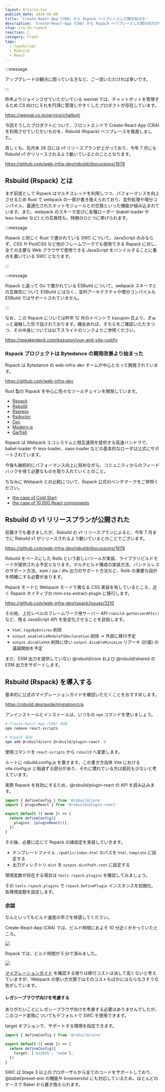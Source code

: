 ```yaml
---
layout: Article.tsx
publish_date: 2024-03-08
title: 'Create-React-App (CRA) から Rspack へリプレースした際の気付き'
description: 'Create-React-App (CRA) から Rspack へリプレースした際の気付きを簡単に書かせていただきました。'
slug: cra-to-rspack
reaction: 🚚
category: Front
tags:
  - TypeScript
  - Rsbuild
  - React
---
```


:::message

アップグレードの観点に困っている方など、ご一読いただければ幸いです。

:::

昨年よりジョインさせていただいている wevnal では、チャットボットを管理するため CS 向けにそれを円滑に管理しやすくしたプロダクトが存在しています。

https://wevnal.co.jp/service/chatbot/

今回そうしたプロダクトについて、フロントエンドで Create-React-App (CRA) を利用させていただいものを、Rsbuild (Rspack) へリプレースを推進しました。

奇しくも、先月末 28 日には v1 リリースプランが上がっており、今年 7 月にも Rsbuild v1 がリリースされるよう動いているとのこととなります。

https://github.com/web-infra-dev/rsbuild/discussions/1678

## Rsbuild (Rspack) とは

まず前提として Rspack はマルチスレッドを利用しつつ、パフォーマンスを向上させるため Rust で webpack の一部が書き換えられており、並列処理や増分コンパイル、最適化されたホットモジュールとの交換といった機能が組み込まれています。また、webpack のスキーマ並びに各種ローダー (babel-loader や less-loader など) との互換性も、特徴のひとつに挙げられます。

:::message

Rspack と同じく Rust で書かれている SWC について。JavaScript のみならず、CSS や PostCSS など他のフレームワークでも使用できる Rspack に対し、全ての主要な Web ブラウザで使用できる JavaScript をバンドルすることに重点を置いている SWC となります。

:::

:::message

Rspack と違って Go で書かれている ESBuild について。webpack スキーマとの互換性について ESBuild にはなく、並列アーキテクチャや増分コンパイルも ESBuild ではサポートされていません。

:::


なお、この Rspack については昨年 12 月のイベントで kazupon 氏より、ぎゅっと凝縮した形で話されております。機会あれば、そちらをご確認いただきつつ、その中身については以下スライドのリンクよりご参照ください。

https://speakerdeck.com/kazupon/vue-and-vite-rustify

### Rspack プロジェクトは Bytedance の開発改善より始まった

Rspack は Bytedance の web-infra-dev チームが中心となって開発されています。

https://github.com/web-infra-dev

Rust 製の Rspack を中心に色々なツールチェインを開発しています。

- [Rspack](https://github.com/web-infra-dev/rspack)
- [Rsbuild](https://github.com/web-infra-dev/rsbuild)
- [Rspress](https://github.com/web-infra-dev/rspress)
- [Rsdoctor](https://github.com/web-infra-dev/rsdoctor)
- [Oxc](https://github.com/web-infra-dev/oxc)
- [Modern.js](https://github.com/web-infra-dev/modern.js)
- [Garfish](https://github.com/web-infra-dev/garfish)

Rspack は Webpack エコシステムと相互運用を提供する高速バンドラで、babel-loader や less-loader、sass-loader などの基本的なローダは公式にサポートされています。

今後も継続的にパフォーマンス向上に努めながら、コミュニティからのフィードバックを得て必要なものを取り入れていくとのこと。

ちなみに Webpack との比較について、Rspack 公式のベンチマークをご参照ください。

- [the case of Cold Start](https://www.rspack.dev/misc/benchmark.html#data)
- [the case of 10,000 React components](https://www.rspack.dev/misc/benchmark.html#data-1)

## Rsbuild の v1 リリースプランが公開された

前置きでも書きましたが、Rsbuild の v1 リリースプランによると、今年 7 月までに Rsbuild v1 がリリースされるよう動いているとのことでございます。

https://github.com/web-infra-dev/rsbuild/discussions/1678

Rsbuild をベースにした Rslib という新しいツールが実装、ライブラリビルドモードが提供される予定となります。マルチビルド構成の実装方法、バンドルレスのサポート方法、esm / cjs / dts 出力のサポート方法など、Rslib の重要な設計を明確にする必要があります。

Rspack モードと Webpack モードで異なる CSS 実装を有しているところ、近く Rspack ネイティブの mini-css-extract-plugin に移行します。

https://github.com/web-infra-dev/rspack/issues/3210

その他、上位レベルのフレームワーク用サーバー API `rsbuild.getServerAPIs()` など、残る JavaScript API を安定化させることを目指します。

- `html.tagsByEntires` 削除
- `output.enableCssModuleTSDeclaration` 削除 -> 外部に移行予定
- `output.disableXXX` 削除に伴い `output.disableMinimize` リアーキ (計画) の議論開始を予定

まだ、ESM 出力を提供していない @rsbuild/core および @rsbuild/shared の ESM 出力をサポートします。

## Rsbuild (Rspack) を導入する

基本的に公式のマイグレーションガイドを確認いただくことをおすすめします。

https://rsbuild.dev/guide/migration/cra

アンインストールとインストールは、いつもの `npm` コマンドを使いましょう。

```bash
# Create-React-App (CRA) 削除
npm remove react-scripts

# Rspack 追加
npm add @rsbuild/core @rsbuild/plugin-react -D
```

使用コマンドを `react-scripts` から `rsbuild` へ変更します。

ルートに rsbuild.config.js を置きます。この書き方自体 Vite における vite.config.js と相通ずる部分があり、それに慣れている方は抵抗も少ないと考えています。

実際 Rspack を有効にするため、@rsbuild/plugin-react の API を読み込みます。

```ts
import { defineConfig } from '@rsbuild/core'
import { pluginReact } from '@rsbuild/plugin-react'

export default ({ mode }) => {
  return defineConfig({
    plugins: [pluginReact()],
  })
}
```

その後、必要に応じて Rspack の諸設定を実装していきます。

- テンプレートファイル `./public/index.html` のパスを `html.template` に設定する
- 出力ディレクトリ `dist` を `output.distPath.root` に設定する

環境変数が存在する場合は `tools.rspack.plugins` を確認してみましょう。

その `tools.rspack.plugins` で `rspack.DefinePlugin` インスタンスを初期化、各環境変数を設定します。

### 余談

なんといってもビルド速度の早さを体感してください。

Create-React-App (CRA) では、ビルド時間におよそ 10 分近くかかっていたところ。

![](https://i.imgur.com/SM6PSgK.png)

Rspack では、ビルド時間が 5 分で済みました。

![](https://i.imgur.com/kGLmTbb.png)

[マイグレーションガイド](https://rsbuild.dev/guide/migration/cra) を確認する限りは移行コストは決して高くないと考えていますが、Webpack の使い方次第ではそのコストもばかにはならなさそうな気がしています。

#### レガシーブラウザ向けを考慮する

ありがたいことにレガシーブラウザ向けを考慮する必要はありませんでしたが、このコード変換についてもデフォルトで SWC を使用できます。

target オプションで、サポートする環境を指定できます。

```ts
import { defineConfig } from '@rsbuild/core'

export default ({ mode }) => {
  return defineConfig({
    target: ['es2015', 'node'],
  })
}
```

SWC は Stage 3 以上のプロポーザルから全てのコードをサポートしており、@babel/preset-env の機能や browserslist にも対応しているため、ほとんどのケースで Babel から置き換えられます。
